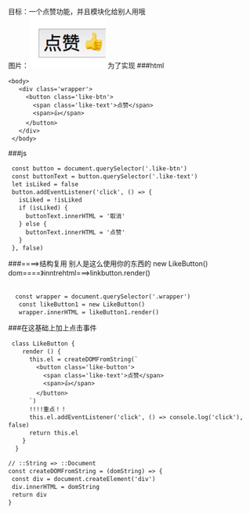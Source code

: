 目标：一个点赞功能，并且模块化给别人用哦  
 图片：![](./.readme_images/49a711e9.png)
 为了实现
 ###html
 ```angular2html
 <body>
    <div class='wrapper'>
      <button class='like-btn'>
        <span class='like-text'>点赞</span>
        <span>👍</span>
      </button>
    </div>
  </body>
```
 ###js
 ```angular2html
  const button = document.querySelector('.like-btn')
  const buttonText = button.querySelector('.like-text')
  let isLiked = false
  button.addEventListener('click', () => {
    isLiked = !isLiked
    if (isLiked) {
      buttonText.innerHTML = '取消'
    } else {
      buttonText.innerHTML = '点赞'
    }
  }, false)
```

###====>结构复用
别人是这么使用你的东西的
 new LikeButton()  
 dom====》inntrehtml===>linkbutton.render()  
```angular2html
 
  const wrapper = document.querySelector('.wrapper')
   const likeButton1 = new LikeButton()
   wrapper.innerHTML = likeButton1.render()
```

###在这基础上加上点击事件
```angular2html
 class LikeButton {
    render () {
      this.el = createDOMFromString(`
        <button class='like-button'>
          <span class='like-text'>点赞</span>
          <span>👍</span>
        </button>
      `)
      !!!!重点！！
      this.el.addEventListener('click', () => console.log('click'), false)
      return this.el
    }
  }
```
 ```angular2html
// ::String => ::Document
const createDOMFromString = (domString) => {
  const div = document.createElement('div')
  div.innerHTML = domString
  return div
}
```
